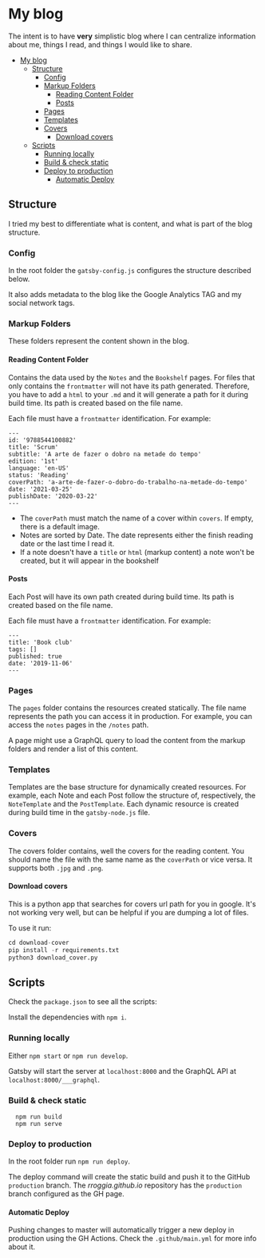 # My blog
The intent is to have **very** simplistic blog where I can centralize information about me, things I read, and things I would like to share.

- [My blog](#my-blog)
  - [Structure](#structure)
    - [Config](#config)
    - [Markup Folders](#markup-folders)
      - [Reading Content Folder](#reading-content-folder)
      - [Posts](#posts)
    - [Pages](#pages)
    - [Templates](#templates)
    - [Covers](#covers)
      - [Download covers](#download-covers)
  - [Scripts](#scripts)
    - [Running locally](#running-locally)
    - [Build & check static](#build--check-static)
    - [Deploy to production](#deploy-to-production)
      - [Automatic Deploy](#automatic-deploy)

## Structure
I tried my best to differentiate what is content, and what is part of the blog structure.

### Config

In the root folder the `gatsby-config.js` configures the structure described below.

It also adds metadata to the blog like the Google Analytics TAG and my social network tags.

### Markup Folders
These folders represent the content shown in the blog.

#### Reading Content Folder
Contains the data used by the `Notes` and the `Bookshelf` pages. For files that only contains the `frontmatter` will not have its path generated. Therefore, you have to add a `html` to your `.md` and it will generate a path for it during build time. Its path is created based on the file name.

Each file must have a `frontmatter` identification. For example:

```
---
id: '9788544100882'
title: 'Scrum'
subtitle: 'A arte de fazer o dobro na metade do tempo'
edition: '1st'
language: 'en-US'
status: 'Reading'
coverPath: 'a-arte-de-fazer-o-dobro-do-trabalho-na-metade-do-tempo'
date: '2021-03-25'
publishDate: '2020-03-22'
---
```

- The `coverPath` must match the name of a cover within `covers`. If empty, there is a default image.
- Notes are sorted by Date. The date represents either the finish reading date or the last time I read it.
- If a note doesn't have a `title` or `html` (markup content) a note won't be created, but it will appear in the bookshelf

#### Posts
Each Post will have its own path created during build time. Its path is created based on the file name.

Each file must have a `frontmatter` identification. For example:
```
---
title: 'Book club'
tags: []
published: true
date: '2019-11-06'
---
```

### Pages
The `pages` folder contains the resources created statically. The file name represents the path you can access it in production. For example, you can access the `notes` pages in the `/notes` path.

A page might use a GraphQL query to load the content from the markup folders and render a list of this content.

### Templates
Templates are the base structure for dynamically created resources. For example, each Note and each Post follow the structure of, respectively, the `NoteTemplate` and the `PostTemplate`. Each dynamic resource is created during build time in the `gatsby-node.js` file.

### Covers
The covers folder contains, well the covers for the reading content. You should name the file with the same name as the `coverPath` or vice versa. It supports both `.jpg` and `.png`.

#### Download covers
This is a python app that searches for covers url path for you in google. It's not working very well, but can be helpful if you are dumping a lot of files.

To use it run:

``` python
cd download-cover
pip install -r requirements.txt
python3 download_cover.py
```

## Scripts
Check the `package.json` to see all the scripts:

Install the dependencies with `npm i`.

### Running locally
Either `npm start` or `npm run develop`.

Gatsby will start the server at `localhost:8000` and the GraphQL API at `localhost:8000/___graphql`.

### Build & check static

```
  npm run build 
  npm run serve
```

### Deploy to production
In the root folder run `npm run deploy`.

The deploy command will create the static build and push it to the GitHub `production` branch. The *rroggia.github.io* repository has the `production` branch configured as the GH page.

#### Automatic Deploy
Pushing changes to master will automatically trigger a new deploy in production using the GH Actions. Check the `.github/main.yml` for more info about it.